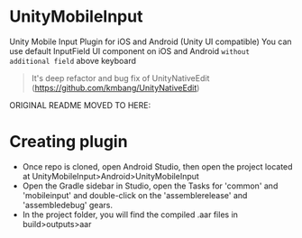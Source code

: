 # UnityMobileInput
Unity Mobile Input Plugin for iOS and Android (Unity UI compatible)
You can use default InputField UI component on iOS and Android `without additional field` above keyboard

> It's deep refactor and bug fix of UnityNativeEdit (https://github.com/kmbang/UnityNativeEdit)

ORIGINAL README MOVED TO HERE:

# Creating plugin
- Once repo is cloned, open Android Studio, then open the project located at UnityMobileInput>Android>UnityMobileInput
- Open the Gradle sidebar in Studio, open the Tasks for 'common' and 'mobileinput' and double-click on the 'assemblerelease' and 'assembledebug' gears.
- In the project folder, you will find the compiled .aar files in build>outputs>aar
